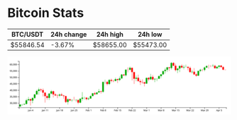 # Bitcoin Stats

BTC/USDT|24h change|24h high|24h low|
|---|---|---|---|
|$55846.54|-3.67%|$58655.00|$55473.00|

<img src="./chart.svg">
